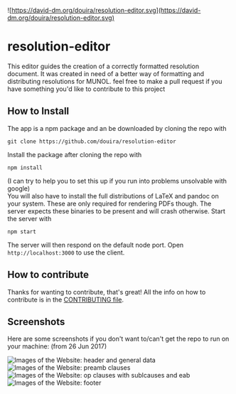 ![https://david-dm.org/douira/resolution-editor.svg](https://david-dm.org/douira/resolution-editor.svg)
# resolution-editor
This editor guides the creation of a correctly formatted resolution document. It was created in need of a better way of formatting and distributing resolutions for MUNOL.
feel free to make a pull request if you have something you'd like to contribute to this project

## How to Install
The app is a npm package and an be downloaded by cloning the repo with
```
git clone https://github.com/douira/resolution-editor
``` 
Install the package after cloning the repo with
```
npm install
```
(I can try to help you to set this up if you run into problems unsolvable with google)  
You will also have to install the full distributions of LaTeX and pandoc on your system. These are only required for rendering PDFs though. The server expects these binaries to be present and will crash otherwise. Start the server with
```
npm start
```
The server will then respond on the default node port. Open `http://localhost:3000` to use the client.

## How to contribute
Thanks for wanting to contribute, that's great! All the info on how to contribute is in the [CONTRIBUTING file](https://github.com/douira/resolution-editor/edit/meta/README.md).

## Screenshots
Here are some screenshots if you don't want to/can't get the repo to run on your machine: (from 26 Jun 2017)

![Images of the Website: header and general data](http://i.imgur.com/3ZbJGfb.png)
![Images of the Website: preamb clauses](http://i.imgur.com/0OSc8g1.png)
![Images of the Website: op clauses with sublcauses and eab](http://i.imgur.com/ah6KhDi.png)
![Images of the Website: footer](http://i.imgur.com/mAjybQL.png)

